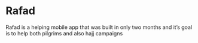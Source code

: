 # Rafad
Rafad is a helping mobile app that was built in only two months and it’s goal is to help both pilgrims and also hajj campaigns 
